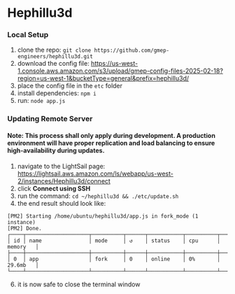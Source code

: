 # Hephillu3d

### Local Setup

1. clone the repo: `git clone https://github.com/gmep-engineers/hephillu3d.git`
1. download the config file: https://us-west-1.console.aws.amazon.com/s3/upload/gmep-config-files-2025-02-18?region=us-west-1&bucketType=general&prefix=hephillu3d/
1. place the config file in the `etc` folder
1. install dependencies: `npm i`
1. run: `node app.js`

### Updating Remote Server

#### Note: This process shall only apply during development. A production environment will have proper replication and load balancing to ensure high-availability during updates.

1. navigate to the LightSail page: https://lightsail.aws.amazon.com/ls/webapp/us-west-2/instances/Hephillu3d/connect
1. click **Connect using SSH**
1. run the command: `cd ~/hephillu3d && ./etc/update.sh`
1. the end result should look like:

```
[PM2] Starting /home/ubuntu/hephillu3d/app.js in fork_mode (1 instance)
[PM2] Done.
┌────┬────────────────────┬──────────┬──────┬───────────┬──────────┬──────────┐
│ id │ name               │ mode     │ ↺    │ status    │ cpu      │ memory   │
├────┼────────────────────┼──────────┼──────┼───────────┼──────────┼──────────┤
│ 0  │ app                │ fork     │ 0    │ online    │ 0%       │ 29.6mb   │
└────┴────────────────────┴──────────┴──────┴───────────┴──────────┴──────────┘
```

6. it is now safe to close the terminal window
